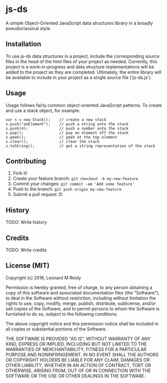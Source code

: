 # js-ds

A simple Object-Oriented JavaScript data structures library in a broadly pseudoclassical style. 

## Installation

To use js-ds data structures in a project, include the corresponding source
files in the head of the html files of your project as needed. Currently, this 
project is a work-in-progress and data structure implementations will be added 
to the project as they are completed. Ultimately, the entire library will be
available to include in your project as a single source file ('js-ds.js').

## Usage

Usage follows fairly common object-oriented JavaScript patterns. To create and 
use a stack object, for example:

    var s = new Stack(); 	// create a new stack
    s.push("anElement"); 	// push a string onto the stack
    s.push(4);			 	// push a number onto the stack
    s.pop();			 	// pop an element off the stack
    s.peek();			 	// peek at the top element
    s.clear();			 	// clear the stack
    s.toString();		 	// get a string representation of the stack

## Contributing

1. Fork it!
2. Create your feature branch: `git checkout -b my-new-feature`
3. Commit your changes: `git commit -am 'Add some feature'`
4. Push to the branch: `git push origin my-new-feature`
5. Submit a pull request :D

## History

TODO: Write history

## Credits

TODO: Write credits

## License (MIT)

Copyright (c) 2016, Leonard M Reidy

Permission is hereby granted, free of charge, to any person obtaining a copy of this software and associated documentation files (the "Software"), to deal in the Software without restriction, including without limitation the rights to use, copy, modify, merge, publish, distribute, sublicense, and/or sell copies of the Software, and to permit persons to whom the Software is furnished to do so, subject to the following conditions:

The above copyright notice and this permission notice shall be included in all copies or substantial portions of the Software.

THE SOFTWARE IS PROVIDED "AS IS", WITHOUT WARRANTY OF ANY KIND, EXPRESS OR IMPLIED, INCLUDING BUT NOT LIMITED TO THE WARRANTIES OF MERCHANTABILITY, FITNESS FOR A PARTICULAR PURPOSE AND NONINFRINGEMENT. IN NO EVENT SHALL THE AUTHORS OR COPYRIGHT HOLDERS BE LIABLE FOR ANY CLAIM, DAMAGES OR OTHER LIABILITY, WHETHER IN AN ACTION OF CONTRACT, TORT OR OTHERWISE, ARISING FROM, OUT OF OR IN CONNECTION WITH THE SOFTWARE OR THE USE OR OTHER DEALINGS IN THE SOFTWARE.
